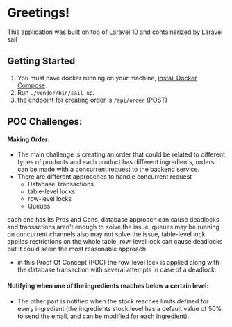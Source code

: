 # Greetings!

This application was built on top of Laravel 10 and containerized by Laravel sail

## Getting Started

1. You must have docker running on your machine, [install Docker Compose](https://docs.docker.com/compose/install/).
2. Run `./vendor/bin/sail up`.
3. the endpoint for creating order is `/api/order` (POST)

## POC Challenges:
#### Making Order:
* The main challenge is creating an order that could be related to different types of products and each product has different ingredients, orders can be made with a concurrent request to the backend service.
* There are different approaches to handle concurrent request
  - Database Transactions
  - table-level locks
  - row-level locks
  - Queues
 
each one has its Pros and Cons,
database approach can cause deadlocks and transactions aren't enough to solve the issue,
queues may be running on concurrent channels also may not solve the issue,
table-level lock applies restrictions on the whole table,
row-level lock can cause deadlocks but it could seem the most reasonable approach

* in this Proof Of Concept (POC) the row-level lock is applied along with the database transaction with several attempts in case of a deadlock. 
#### Notifying when one of the ingredients reaches below a certain level:
* The other part is notified when the stock reaches limits defined for every ingredient (the ingredients stock level has a default value of 50% to send the email, and can be modified for each ingredient).
